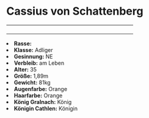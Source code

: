 # Cassius von Schattenberg

<primary-label ref="npc"/>

<secondary-label ref="faergria"/>

<secondary-label ref="thaugrien"/>

<table>
<tr><td>
<p>
</p>

</td><td width="300">
<!-- Edit here -->
<img src="cassius.png" alt="" />
</td></tr>
</table>

<procedure title="Allgemeine Informationen">
<list columns="3">
<li><b>Rasse:</b> <a href="Folks.md" anchor="halbelfen"></a></li>
<li><b>Klasse:</b> Adliger</li>
<li><b>Gesinnung:</b> NE</li>
<li><b>Verbleib:</b> am Leben</li>
</list>
</procedure>

<procedure title="Aussehen">
<list columns="3">
<li><b>Alter:</b> 35</li>
<li><b>Größe:</b> 1,89m</li>
<li><b>Gewicht:</b> 81kg</li>
<li><b>Augenfarbe:</b> Orange</li>
<li><b>Haarfarbe:</b> Orange</li>
</list>
</procedure>

<procedure title="Beziehungen">
<list columns="3">
<li><b>König Gralnach:</b> König</li>
<li><b>Königin Cathlen:</b> Königin</li>
</list>
</procedure>

<!--
## Notizen

- **Ziele:** 
- **Geheimnisse:** 
-->